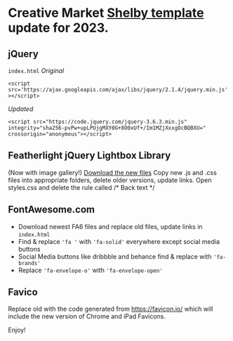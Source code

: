 # Creative Market  [Shelby template](https://creativemarket.com/Bruk/70522-Shelby-One-Page-HTML5-Template) update for 2023. 


## jQuery

`index.html`
*Original* 

`<script src='https://ajax.googleapis.com/ajax/libs/jquery/2.1.4/jquery.min.js'></script>` 

*Updated*

`<script src="https://code.jquery.com/jquery-3.6.3.min.js" integrity="sha256-pvPw+upLPUjgMXY0G+8O0xUf+/Im1MZjXxxgOcBQBXU=" crossorigin="anonymous"></script>`

## Featherlight jQuery Lightbox Library

(Now with image gallery!)
[Download the new files](https://noelboss.github.io/featherlight/)
Copy new .js and .css files into appropriate folders, delete older versions, update links.
Open styles.css and delete the rule called /* Back text */

## FontAwesome.com

* Download newest FA6 files and replace old files, update links in `index.html`
* Find & replace `'fa '` with `'fa-solid'` everywhere except social media buttons
* Social Media buttons like dribbble and behance find & replace with `'fa-brands'`
* Replace `'fa-envelope-o'` with `'fa-envelope-open'`

## Favico

Replace old <!-- Favicon --> with the code generated from https://favicon.io/ which will include the new version of Chrome and iPad Favicons.

Enjoy!
